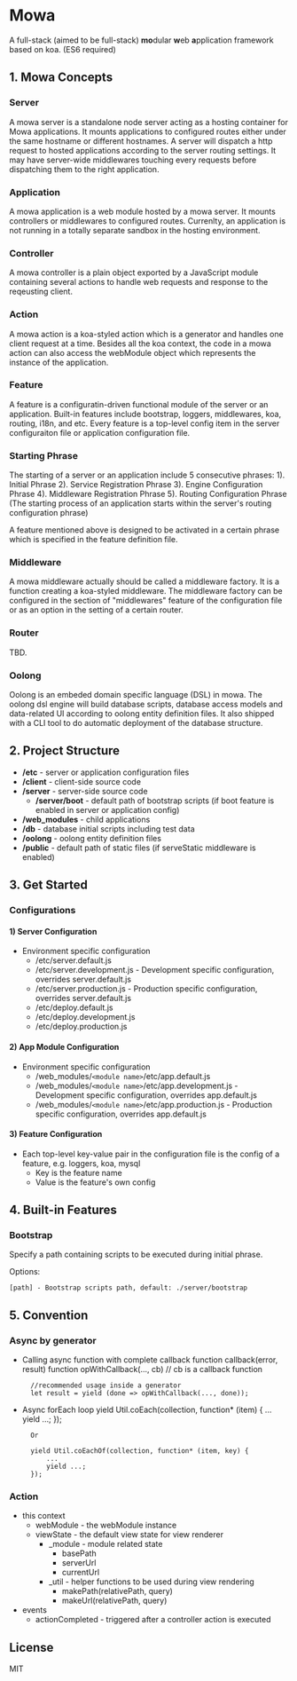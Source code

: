# Mowa

  A full-stack (aimed to be full-stack) **mo**dular **w**eb **a**pplication framework based on koa. (ES6 required)

## 1. Mowa Concepts

### Server
A mowa server is a standalone node server acting as a hosting container for Mowa applications. It mounts applications to configured routes either under the same hostname or different hostnames. A server will dispatch a http request to hosted applications according to the server routing settings. It may have server-wide middlewares touching every requests before dispatching them to the right application.

### Application
A mowa application is a web module hosted by a mowa server. It mounts controllers or middlewares to configured routes. Currenlty, an application is not running in a totally separate sandbox in the hosting environment.

### Controller
A mowa controller is a plain object exported by a JavaScript module containing several actions to handle web requests and response to the reqeusting client.

### Action
A mowa action is a koa-styled action which is a generator and handles one client request at a time. Besides all the koa context, the code in a mowa action can also access the webModule object which represents the instance of the application.

### Feature
A feature is a configuratin-driven functional module of the server or an application. Built-in features include bootstrap, loggers, middlewares, koa, routing, i18n, and etc. Every feature is a top-level config item in the server configuraiton file or application configuration file.

### Starting Phrase

The starting of a server or an application include 5 consecutive phrases:
1). Initial Phrase
2). Service Registration Phrase
3). Engine Configuration Phrase
4). Middleware Registration Phrase
5). Routing Configuration Phrase (The starting process of an application starts within the server's routing configuration phrase)

A feature mentioned above is designed to be activated in a certain phrase which is specified in the feature definition file.

### Middleware
A mowa middleware actually should be called a middleware factory. It is a function creating a koa-styled middleware. The middleware factory can be configured in the section of "middlewares" feature of the configuration file or as an option in the setting of a certain router.

### Router
TBD.

### Oolong
Oolong is an embeded domain specific language (DSL) in mowa. The oolong dsl engine will build database scripts, database access models and data-related UI according to oolong entity definition files. It also shipped with a CLI tool to do automatic deployment of the database structure.

## 2. Project Structure

* **/etc** - server or application configuration files
* **/client** - client-side source code
* **/server** - server-side source code
	* **/server/boot** - default path of bootstrap scripts (if boot feature is enabled in server or application config)
* **/web_modules** - child applications
* **/db** - database initial scripts including test data
* **/oolong** - oolong entity definition files
* **/public** - default path of static files (if serveStatic middleware is enabled)


## 3. Get Started

### Configurations

#### 1) Server Configuration

* Environment specific configuration
	* /etc/server.default.js
	* /etc/server.development.js - Development specific configuration, overrides server.default.js
	* /etc/server.production.js - Production specific configuration, overrides server.default.js
	* /etc/deploy.default.js
	* /etc/deploy.development.js
	* /etc/deploy.production.js

#### 2) App Module Configuration

* Environment specific configuration
	* /web_modules/`<module name>`/etc/app.default.js
	* /web_modules/`<module name>`/etc/app.development.js - Development specific configuration, overrides app.default.js
	* /web_modules/`<module name>`/etc/app.production.js - Production specific configuration, overrides app.default.js

#### 3) Feature Configuration
* Each top-level key-value pair in the configuration file is the config of a feature, e.g. loggers, koa, mysql
	* Key is the feature name
	* Value is the feature's own config

## 4. Built-in Features

### Bootstrap

Specify a path containing scripts to be executed during initial phrase. 

Options:

	[path] - Bootstrap scripts path, default: ./server/bootstrap

## 5. Convention

### Async by generator

* Calling async function with complete callback
		function callback(error, result)
        function opWithCallback(..., cb) // cb is a callback function
        
        //recommended usage inside a generator
        let result = yield (done => opWithCallback(..., done));
        
* Async forEach loop
		yield Util.coEach(collection, function* (item) {
            ...
            yield ...;
        });        
        
        Or
        
        yield Util.coEachOf(collection, function* (item, key) {
            ...
            yield ...;
        });      
        
     


### Action
* this context
    * webModule - the webModule instance
    * viewState - the default view state for view renderer
    	* _module - module related state
    		* basePath
    		* serverUrl
    		* currentUrl
    	* _util - helper functions to be used during view rendering
    		* makePath(relativePath, query)
    		* makeUrl(relativePath, query)
* events
    * actionCompleted - triggered after a controller action is executed




## License

  MIT